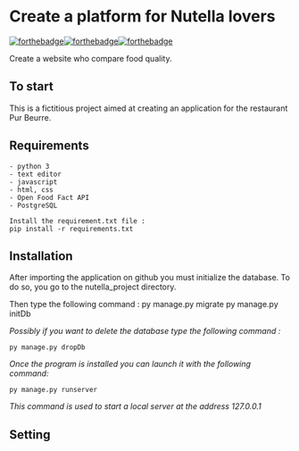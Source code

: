 # Create a platform for Nutella lovers

[![forthebadge](https://forthebadge.com/images/badges/built-with-love.svg)](https://forthebadge.com)[![forthebadge](https://forthebadge.com/images/badges/made-with-python.svg)](https://forthebadge.com)[![forthebadge](https://forthebadge.com/images/badges/powered-by-coffee.svg)](https://forthebadge.com)

Create a website who compare food quality.

## To start

This is a fictitious project aimed at creating an application for the restaurant Pur Beurre.

## Requirements 

	- python 3
	- text editor
	- javascript
	- html, css
	- Open Food Fact API
	- PostgreSQL

	Install the requirement.txt file :
	pip install -r requirements.txt


## Installation


After importing the application on github you must initialize the database.
To do so, you go to the nutella_project directory. 

Then type the following command : 
	py manage.py migrate
	py manage.py initDb

 *Possibly if you want to delete the database type the following command :*

	py manage.py dropDb

 *Once the program is installed you can launch it with the following command:*

	py manage.py runserver

 *This command is used to start a local server at the address 127.0.0.1*

## Setting


